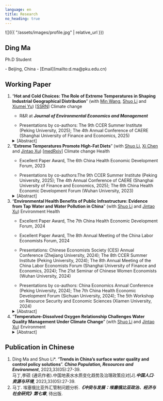 ```yaml
---
language: en
title: Research
no_heading: true
---
```


<div class="row">
<div class="col-md-4" markdown="1">
<div class="site-personal-heading" markdown="1">
![]({{ "/assets/images/profile.jpg" | relative_url }})

## Ding Ma

Ph.D Student
</div>
<div class="site-personal-info" markdown="1">
- <span class="icon icon-office"></span> Beijing, China
- <span class="icon icon-mail"></span> [Email](mailto:d.ma@pku.edu.cn)
</div>
</div>
<div class="col-md-8" markdown="1">

## Working Paper
<ol>
<li>“<b>Hot and Cold Choices: The Role of Extreme Temperatures in Shaping Industrial Geographical Distribution</b>” (with <a href="https://en.nsd.pku.edu.cn/faculty/fulltime/w/240007.htm">Min Wang</a>, <a href="https://shuoliecon.github.io/">Shuo Li</a> and <a href="https://csxy.zuel.edu.cn/2019/1104/c7501a227525/page.htm">Xiumei Yu</a>) [<a href="https://papers.ssrn.com/sol3/papers.cfm?abstract_id=4441897">SSRN</a>] <span class="label label-a">Climate change</span></li>
<ul><li>R&R at <b><i>Journal of Environmental Economics and Management</i></b></li></ul>
<ul><li>Presentations by co-authors: The 9th CCER Summer Institute (Peking University, 2025); The 4th Annual Conference of CAERE (Shanghai University of Finance and Economics, 2025)</li></ul>
<details><summary>[Abstract]</summary>This paper examines how extreme temperatures shape firm entry decisions and industrial geography. Leveraging comprehensive firm registration data from China, we identify an inverted U-shaped relationship between temperature and firm entry, while firm exit remains largely unresponsive. Sector analyses reveal that temperature extremes suppress firm entry in agriculture and industry through production shocks, and in services through demand-side spillovers. Firms also adapt by shifting equity investments toward new firm establishments in regions with milder climates. Climate projections indicate that ongoing warming will significantly reshape industrial geography, with warmer regions experiencing greater losses. These findings highlight firm location choice as a critical channel of climate adaptation and underscore the role of temperature risk in driving long-term spatial economic change.</details>

<li>“<b>Extreme Temperatures Promote High-Fat Diets</b>” (with <a href="https://shuoliecon.github.io/">Shuo Li</a>, <a href="https://ysph.yale.edu/profile/xi-chen/">Xi Chen</a> and <a href="https://en.nsd.pku.edu.cn/faculty/fulltime/x/239550.htm">Jintao Xu</a>) [<a href="https://www.medrxiv.org/content/10.1101/2025.04.08.25325375v2">medRxiv</a>] <span class="label label-a">Climate change</span> <span class="label label-b">Health</span></li>
<ul><li>Excellent Paper Award, The 6th China Health Economic Development Forum, 2023</li></ul>
<ul><li>Presentations by co-authors:The 9th CCER Summer Institute (Peking University, 2025); The 4th Annual Conference of CAERE (Shanghai University of Finance and Economics, 2025); The 6th China Health Economic Development Forum (Wuhan University, 2023)</li></ul>
<details><summary>[Abstract]</summary>Extreme temperatures threaten agriculture and exacerbate global food insecurity, yet their direct impact on dietary choices remains poorly understood. We provide the first evidence of how short-term exposures to hot or cold weather may affect macronutrient intake in China. We find that hot weather reduces carbohydrate and protein consumption but not fat intake, while cold weather increases all nutrient intakes, particularly fats. Both conditions elevate high-fat diet risks. Fans, air conditioners, and heating systems mainly mitigate these effects by altering thermal comfort, whereas refrigerators, which primarily serve to store food, show minimal impact. These results suggest that temperatures may influence dietary patterns more through physiological appetite regulation than food accessibility. Socioeconomic disparities are evident, with rural and less-educated individuals more likely to adopt high-fat diets. Projections indicate that climate change will generally increase high-fat diet probabilities, with northern regions experiencing declines and southern regions rising due to differing temperature changes.</details>

<li>“<b>Environmental Health Benefits of Public Infrastructure: Evidence from Tap Water and Water Pollution in China</b>” (with <a href="https://shuoliecon.github.io/">Shuo Li</a> and <a href="https://en.nsd.pku.edu.cn/faculty/fulltime/x/239550.htm">Jintao Xu</a>) <span class="label label-c">Environment</span> <span class="label label-b">Health</span></li>
<ul><li>Excellent Paper Award, The 7th China Health Economic Development Forum, 2024</li></ul>
<ul><li>Excellent Paper Award, The 8th Annual Meeting of the China Labor Economists Forum, 2024</li></ul>
<ul><li>Presentations: Chinese Economists Society (CES) Annual Conference (Zhejiang University, 2024); The 8th CCER Summer Institute (Peking University, 2024); The 8th Annual Meeting of the China Labor Economists Forum (Shanghai University of Finance and Economics, 2024); The 21st Seminar of Chinese Women Economists (Wuhan University, 2024)</li></ul>
<ul><li>Presentations by co-authors: China Economics Annual Conference (Peking University, 2024); The 7th China Health Economic Development Forum (Sichuan University, 2024); The 5th Workshop on Resource Security and Economic Sciences (Xiamen University, 2024)</li></ul>
<details><summary>[Abstract]</summary>Based on data from the China Health and Nutrition Survey and Surface Water Quality Weekly Report, we estimate the effects of water pollution, tap water, and their interaction on individual health status. Using the panel IV regression method, we find that water pollution significantly increases the morbidity rate, while ignoring the different levels of pollution exposure caused by the use of tap water may lead to a serious underestimate of the impact of water pollution. Regression results show that tap water can offset about 60% of the negative health effects of water pollution, and the non-offsetting part may come from pollutants that cannot be eliminated by treatment processes in waterworks. Finally, comparing the disease cost and the total health cost caused by water pollution, we find that nearly 2/3 of the health cost can be attributed to the disease cost. As one of the most important infrastructure investments, the adoption of tap water greatly eliminates the negative impact of water pollution on the health of Chinese residents. This has important general implications for low-income countries with a low proportion of tap water supply worldwide.</details>

<li>“<b>Temperature-Dissolved Oxygen Relationship Challenges Water Quality Management Under Climate Change</b>” (with <a href="https://shuoliecon.github.io/">Shuo Li</a> and <a href="https://en.nsd.pku.edu.cn/faculty/fulltime/x/239550.htm">Jintao Xu</a>) <span class="label label-c">Environment</span></li>
<details><summary>[Abstract]</summary>Climate change presents critical environmental challenges including water quality management. Surface water quality in China, measured using different indicators, has improved over the years. However, seasonality patterns across key water quality indicators are contradictory. While dissolved oxygen (DO) concentration reaches its worst levels in late summer, other major indicators, such as permanganate index (CODMn) and ammonia nitrogen (NH3-N), show opposite trends. Through regression analysis, this study reveals a strong negative relationship between DO concentration and air temperature, explaining the seasonal contradictions observed across key water quality indicators. Higher air temperatures lead to an increase in water temperature, thereby reducing the DO concentration in water. Since this temperature–DO concentration relationship is primarily a physical rather than a chemical process, current water quality assessments in China may be biased, particularly under warmer conditions, potentially overestimating water pollution severity and influencing environmental policy decisions. Similar challenges with water‑quality management also exist globally. Therefore, we recommend selecting metrics that match each specific water‑use purpose. Drinking water standards should rely on DO saturation, whereas DO concentration should be retained for criteria that protect aquatic biodiversity. Our findings emphasize the interplay between climate change and water quality management, providing critical insights to achieve Sustainable Development Goals (SDGs) and advance integrated environmental management strategies.</details>
</ol>


## Publication in Chinese

<ol>
<li>Ding Ma and Shuo Li*. “<b>Trends in China’s surface water quality and control policy solutions</b>”. <b><i>China Population, Resources and Environment</i></b>, 2023,33(05):27-39.
</li>
马丁,李硕 (通讯作者).中国地表水水质变化趋势及治理政策应对[J].<b><i>中国人口·资源与环境</i></b>, 2023,33(05):27-39.
<li>马丁. 埃塞俄比亚外汇管制问题分析.<b><i>《冲突与发展：埃塞俄比亚政治、经济与社会研究》第七章</i></b>, 待出版.</li>
</ol>
